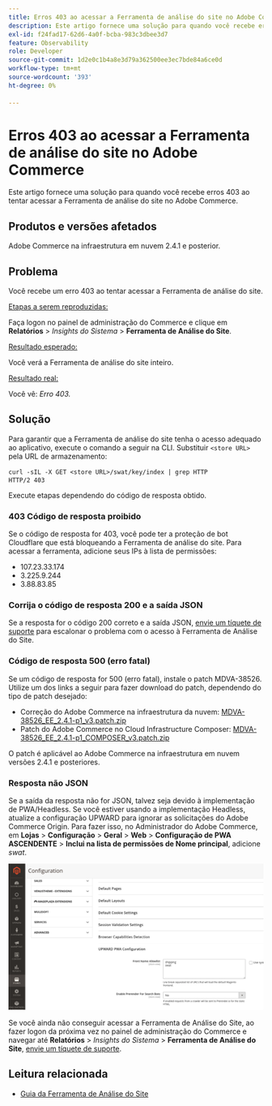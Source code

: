 ```yaml
---
title: Erros 403 ao acessar a Ferramenta de análise do site no Adobe Commerce
description: Este artigo fornece uma solução para quando você recebe erros 403 ao tentar acessar a Ferramenta de análise do site no Adobe Commerce.
exl-id: f24fad17-62d6-4a0f-bcba-983c3dbee3d7
feature: Observability
role: Developer
source-git-commit: 1d2e0c1b4a8e3d79a362500ee3ec7bde84a6ce0d
workflow-type: tm+mt
source-wordcount: '393'
ht-degree: 0%

---
```


# Erros 403 ao acessar a Ferramenta de análise do site no Adobe Commerce

Este artigo fornece uma solução para quando você recebe erros 403 ao tentar acessar a Ferramenta de análise do site no Adobe Commerce.

## Produtos e versões afetados

Adobe Commerce na infraestrutura em nuvem 2.4.1 e posterior.

## Problema

Você recebe um erro 403 ao tentar acessar a Ferramenta de análise do site.

<u>Etapas a serem reproduzidas:</u>

Faça logon no painel de administração do Commerce e clique em **Relatórios** > *Insights do Sistema* > **Ferramenta de Análise do Site**.

<u>Resultado esperado:</u>

Você verá a Ferramenta de análise do site inteiro.

<u>Resultado real:</u>

Você vê: *Erro 403.*


## Solução

Para garantir que a Ferramenta de análise do site tenha o acesso adequado ao aplicativo, execute o comando a seguir na CLI. Substituir `<store URL>` pela URL de armazenamento:

```cURL
curl -sIL -X GET <store URL>/swat/key/index | grep HTTP
HTTP/2 403
```

Execute etapas dependendo do código de resposta obtido.

### 403 Código de resposta proibido

Se o código de resposta for 403, você pode ter a proteção de bot Cloudflare que está bloqueando a Ferramenta de análise do site. Para acessar a ferramenta, adicione seus IPs à lista de permissões:

* 107.23.33.174
* 3.225.9.244
* 3.88.83.85

### Corrija o código de resposta 200 e a saída JSON

Se a resposta for o código 200 correto e a saída JSON, [envie um tíquete de suporte](/help/help-center-guide/help-center/magento-help-center-user-guide.md#submit-ticket) para escalonar o problema com o acesso à Ferramenta de Análise do Site.


### Código de resposta 500 (erro fatal)

Se um código de resposta for 500 (erro fatal), instale o patch MDVA-38526. Utilize um dos links a seguir para fazer download do patch, dependendo do tipo de patch desejado:

* Correção do Adobe Commerce na infraestrutura da nuvem: [MDVA-38526_EE_2.4.1-p1_v3.patch.zip](assets/MDVA-38526_EE_2.4.1-p1_v3.patch.zip)
* Patch do Adobe Commerce no Cloud Infrastructure Composer: [MDVA-38526_EE_2.4.1-p1_COMPOSER_v3.patch.zip](assets/MDVA-38526_EE_2.4.1-p1_COMPOSER_v3.patch.zip)

O patch é aplicável ao Adobe Commerce na infraestrutura em nuvem versões 2.4.1 e posteriores.

### Resposta não JSON

Se a saída da resposta não for JSON, talvez seja devido à implementação de PWA/Headless. Se você estiver usando a implementação Headless, atualize a configuração UPWARD para ignorar as solicitações do Adobe Commerce Origin. Para fazer isso, no Administrador do Adobe Commerce, em **Lojas** > **Configuração** > **Geral** > **Web** > **Configuração de PWA ASCENDENTE** > **Inclui na lista de permissões de Nome principal**, adicione *swat*.

![Upward_configuration](assets/upward_pwa.png)

Se você ainda não conseguir acessar a Ferramenta de Análise do Site, ao fazer logon da próxima vez no painel de administração do Commerce e navegar até **Relatórios** > *Insights do Sistema* > **Ferramenta de Análise do Site**, [envie um tíquete de suporte](/help/help-center-guide/help-center/magento-help-center-user-guide.md#submit-ticket).

## Leitura relacionada

* [Guia da Ferramenta de Análise do Site](https://experienceleague.adobe.com/docs/commerce-operations/tools/site-wide-analysis-tool/intro.html)

